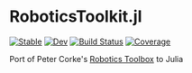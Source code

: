 # RoboticsToolkit.jl
[![Stable](https://img.shields.io/badge/docs-stable-blue.svg)](https://pranshumalik14.github.io/RoboticsToolkit.jl/stable)
[![Dev](https://img.shields.io/badge/docs-dev-blue.svg)](https://pranshumalik14.github.io/RoboticsToolkit.jl/dev)
[![Build Status](https://github.com/pranshumalik14/RoboticsToolkit.jl/workflows/CI/badge.svg)](https://github.com/pranshumalik14/RoboticsToolkit.jl/actions)
[![Coverage](https://codecov.io/gh/pranshumalik14/RoboticsToolkit.jl/branch/master/graph/badge.svg)](https://codecov.io/gh/pranshumalik14/RoboticsToolkit.jl)

Port of Peter Corke's [Robotics Toolbox](https://github.com/petercorke/robotics-toolbox-matlab) to Julia
